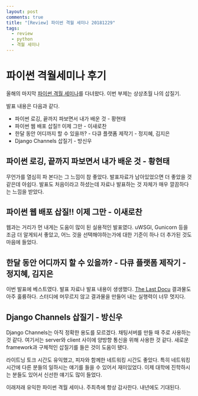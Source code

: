 ```yaml
---
layout: post
comments: true
title: "[Review] 파이썬 격월 세미나 20181229"
tags:
  - review
  - python
  - 격월 세미나
---
```


# 파이썬 격월세미나 후기

올해의 마지막 [파이썬 격월 세미나](https://festa.io/events/173)를 다녀왔다. 이번 부제는 상상초월 나의 삽질기.

발표 내용은 다음과 같다.

- 파이썬 로깅, 끝까지 파보면서 내가 배운 것 - 황현태
- 파이썬 웹 배포 삽질!! 이제 그만 - 이새로찬
- 한달 동안 어디까지 할 수 있을까? - 다큐 플랫폼 제작기 - 정지혜, 김지은
- Django Channels 삽질기 - 방신우

## 파이썬 로깅, 끝까지 파보면서 내가 배운 것 - 황현태

무언가를 열심히 파 본다는 그 느낌이 참 좋았다. 발표자료가 남아있었으면 더 좋았을 것 같은데 아쉽다. 발표도 처음이라고 하셨는데 자료나 발표하는 것 자체가 매우 깔끔하다는 느낌을 받았다.

## 파이썬 웹 배포 삽질!! 이제 그만 - 이새로찬

웹과는 거리가 먼 내게는 도움이 많이 된 실용적인 발표였다. uWSGI, Gunicorn 등을 조금 더 알게되서 좋았고, 어느 것을 선택해야하는가에 대한 기준이 하나 더 추가된 것도 마음에 들었다.

## 한달 동안 어디까지 할 수 있을까? - 다큐 플랫폼 제작기 - 정지혜, 김지은

이번 발표에 베스트였다. 발표 자료나 발표 내용이 생생했다. [The Last Docu](https://thelastdocu.github.io/) 결과물도 아주 훌륭하다. 스터디에 머무르지 않고 결과물을 만들어 내는 실행력이 너무 멋지다.

## Django Channels 삽질기 - 방신우

Django Channels는 아직 정확한 용도를 모르겠다. 채팅서버를 만들 때 주로 사용하는 것 같다. 여기서는 server와 client 사이에 양방향 통신을 위해 사용한 것 같다. 새로운 framework과 구체적인 삽질기를 들은 것이 도움이 됐다.

라이트닝 토크 시간도 유익했고, 피자와 함께한 네트워킹 시간도 좋았다. 특히 네트워킹 시간에 다른 분들의 일하시는 얘기를 들을 수 있어서 재미있었다. 이제 대학에 진학하시는 분들도 있어서 신선한 얘기도 많이 들었다.

이래저래 유익한 파이썬 격월 세미나. 주최측에 항상 감사한다. 내년에도 기대된다.
